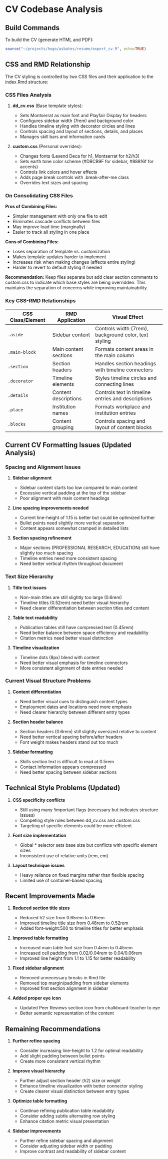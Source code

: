 # CV Codebase Analysis

## Build Commands

To build the CV (generate HTML and PDF):
```r
source("~/projects/hugo/asbates/resume/export_cv.R", echo=TRUE)
```

## CSS and RMD Relationship

The CV styling is controlled by two CSS files and their application to the index.Rmd structure:

### CSS Files Analysis

1. **dd_cv.css** (Base template styles):
   - Sets Montserrat as main font and Playfair Display for headers
   - Configures sidebar width (7rem) and background color
   - Handles timeline styling with decorator circles and lines
   - Controls spacing and layout of sections, details, and places
   - Manages skill bars and information cards

2. **custom.css** (Personal overrides):
   - Changes fonts (Lexend Deca for h1, Montserrat for h2/h3)
   - Sets earth tone color scheme (#DBCB9F for sidebar, #88816f for accents)
   - Controls link colors and hover effects
   - Adds page break controls with .break-after-me class
   - Overrides text sizes and spacing

### On Consolidating CSS Files

**Pros of Combining Files:**
- Simpler management with only one file to edit
- Eliminates cascade conflicts between files
- May improve load time (marginally)
- Easier to track all styling in one place

**Cons of Combining Files:**
- Loses separation of template vs. customization
- Makes template updates harder to implement
- Increases risk when making changes (affects entire styling)
- Harder to revert to default styling if needed

**Recommendation:** Keep files separate but add clear section comments to custom.css to indicate which base styles are being overridden. This maintains the separation of concerns while improving maintainability.

### Key CSS-RMD Relationships

| CSS Class/Element | RMD Application | Visual Effect |
|-------------------|-----------------|---------------|
| `.aside` | Sidebar content | Controls width (7rem), background color, text styling |
| `.main-block` | Main content sections | Formats content areas in the main column |
| `.section` | Section headers | Handles section headings with timeline connectors |
| `.decorator` | Timeline elements | Styles timeline circles and connecting lines |
| `.details` | Content descriptions | Controls text in timeline entries and descriptions |
| `.place` | Institution names | Formats workplace and institution entries |
| `.blocks` | Content grouping | Controls spacing and layout of content blocks |

## Current CV Formatting Issues (Updated Analysis)

### Spacing and Alignment Issues
1. **Sidebar alignment**
   - Sidebar content starts too low compared to main content
   - Excessive vertical padding at the top of the sidebar
   - Poor alignment with main content headings

2. **Line spacing improvements needed**
   - Current line-height of 1.15 is better but could be optimized further
   - Bullet points need slightly more vertical separation
   - Content appears somewhat cramped in detailed lists

3. **Section spacing refinement**
   - Major sections (PROFESSIONAL RESEARCH, EDUCATION) still have slightly too much spacing
   - Timeline entries need more consistent spacing
   - Need better vertical rhythm throughout document

### Text Size Hierarchy
1. **Title text issues**
   - Non-main titles are still slightly too large (0.6rem)
   - Timeline titles (0.52rem) need better visual hierarchy
   - Need clearer differentiation between section titles and content

2. **Table text readability**
   - Publication tables still have compressed text (0.45rem)
   - Need better balance between space efficiency and readability
   - Citation metrics need better visual distinction

3. **Timeline visualization**
   - Timeline dots (8px) blend with content
   - Need better visual emphasis for timeline connectors
   - More consistent alignment of date entries needed

### Current Visual Structure Problems
1. **Content differentiation**
   - Need better visual cues to distinguish content types
   - Employment dates and locations need more emphasis
   - Need clearer hierarchy between different entry types

2. **Section header balance**
   - Section headers (0.6rem) still slightly oversized relative to content
   - Need better vertical spacing before/after headers
   - Font weight makes headers stand out too much

3. **Sidebar formatting**
   - Skills section text is difficult to read at 0.5rem
   - Contact information appears compressed
   - Need better spacing between sidebar sections

## Technical Style Problems (Updated)

1. **CSS specificity conflicts**
   - Still using many !important flags (necessary but indicates structure issues)
   - Competing style rules between dd_cv.css and custom.css
   - Targeting of specific elements could be more efficient

2. **Font size implementation**
   - Global * selector sets base size but conflicts with specific element sizes
   - Inconsistent use of relative units (rem, em)

3. **Layout technique issues**
   - Heavy reliance on fixed margins rather than flexible spacing
   - Limited use of container-based spacing

## Recent Improvements Made

1. **Reduced section title sizes**
   - Reduced h2 size from 0.65rem to 0.6rem
   - Improved timeline title size from 0.48rem to 0.52rem
   - Added font-weight:500 to timeline titles for better emphasis

2. **Improved table formatting**
   - Increased main table font size from 0.4rem to 0.45rem
   - Increased cell padding from 0.02/0.04rem to 0.04/0.06rem
   - Improved line height from 1.1 to 1.15 for better readability

3. **Fixed sidebar alignment**
   - Removed unnecessary breaks in Rmd file
   - Removed top margin/padding from sidebar elements
   - Improved first section alignment in sidebar

4. **Added proper eye icon**
   - Updated Peer Reviews section icon from chalkboard-teacher to eye
   - Better semantic representation of the content

## Remaining Recommendations

1. **Further refine spacing**
   - Consider increasing line-height to 1.2 for optimal readability
   - Add slight padding between bullet points
   - Create more consistent vertical rhythm

2. **Improve visual hierarchy**
   - Further adjust section header (h2) size or weight
   - Enhance timeline visualization with better connector styling
   - Create clearer visual distinction between entry types

3. **Optimize table formatting**
   - Continue refining publication table readability
   - Consider adding subtle alternating row styling
   - Enhance citation metric visual presentation

4. **Sidebar improvements**
   - Further refine sidebar spacing and alignment
   - Consider adjusting sidebar width or padding
   - Improve contrast and readability of sidebar content